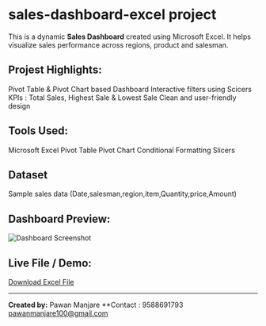 # sales-dashboard-excel project
This is a dynamic **Sales Dashboard** created using Microsoft Excel.
It helps visualize sales performance across regions, product and salesman.

## Projest Highlights:
Pivot Table & Pivot Chart based Dashboard
Interactive filters using Scicers
KPIs : Total Sales, Highest Sale & Lowest Sale
Clean and user-friendly design

## Tools Used:
Microsoft Excel
Pivot Table
Pivot Chart
Conditional Formatting
Slicers 

## Dataset
Sample sales data (Date,salesman,region,item,Quantity,price,Amount)

## Dashboard Preview:

![Dashboard Screenshot](./https://github.com/pawan8manjare/sales-dashboard-excel/blob/main/dashboard_screenshot.png)

## Live File / Demo:
[Download Excel File](./https://github.com/pawan8manjare/sales-dashboard-excel/blob/main/sales%20dashboard%20by%20excel%20using%20pivot%20table.xlsx)

_ _ _
**Created by:** Pawan Manjare
**Contact : 9588691793
pawanmanjare100@gmail.com


